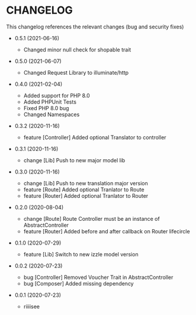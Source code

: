 CHANGELOG
=========

This changelog references the relevant changes (bug and security fixes)

* 0.5.1 (2021-06-16)

    * Changed minor null check for shopable trait

* 0.5.0 (2021-06-07)

    * Changed Request Library to illuminate/http

* 0.4.0 (2021-02-04)

    * Added support for PHP 8.0
    * Added PHPUnit Tests
    * Fixed PHP 8.0 bug
    * Changed Namespaces

* 0.3.2 (2020-11-16)

    * feature [Controller] Added optional Translator to controller

* 0.3.1 (2020-11-16)
    
    * change [Lib] Push to new major model lib

* 0.3.0 (2020-11-16)

    * change [Lib] Push to new translation major version
    * feature [Route] Added optional Tranlator to Route
    * feature [Router] Added optional Tranlator to Router

* 0.2.0 (2020-08-04)
    
    * change [Route] Route Controller must be an instance of AbstractController
    * feature [Router] Added before and after callback on Router lifecircle

* 0.1.0 (2020-07-29)
    
    * feature [Lib] Switch to new izzle model version

* 0.0.2 (2020-07-23)

    * bug [Controller] Removed Voucher Trait in AbstractController
    * bug [Composer] Added missing dependency 

* 0.0.1 (2020-07-23)

    * riiiisee
